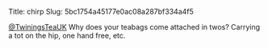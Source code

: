 Title: chirp
Slug: 5bc1754a45177e0ac08a287bf334a4f5

<a href="http://twitter.com/TwiningsTeaUK">@TwiningsTeaUK</a> Why does your teabags come attached in twos? Carrying a tot on the hip, one hand free, etc.
